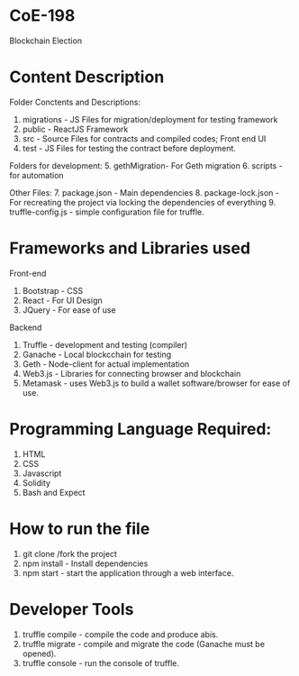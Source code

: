 # CoE-198
Blockchain Election

# Content Description

Folder Conctents and Descriptions: 
1. migrations - JS Files for migration/deployment for testing framework
2. public - ReactJS Framework
3. src - Source Files for contracts and compiled codes; Front end UI
4. test - JS Files for testing the contract before deployment.

Folders for development:
5. gethMigration- For Geth migration
6. scripts - for automation

Other Files: 
7. package.json - Main dependencies
8. package-lock.json - For recreating the project via locking the dependencies of everything
9. truffle-config.js - simple configuration file for truffle.


# Frameworks and Libraries used
Front-end
1. Bootstrap - CSS
2. React - For UI Design
3. JQuery - For ease of use

Backend 
1. Truffle - development and testing (compiler)
2. Ganache - Local blockcchain for testing
3. Geth - Node-client for actual implementation
4. Web3.js - Libraries for connecting browser and blockchain
5. Metamask - uses Web3.js to build a wallet software/browser for ease of use. 

# Programming Language Required:
1. HTML
2. CSS
3. Javascript
4. Solidity
5. Bash and Expect

# How to run the file
1. git clone <link>/fork the project
2. npm install - Install dependencies
3. npm start - start the application through a web interface.

# Developer Tools
1. truffle compile - compile the code and produce abis.
2. truffle migrate - compile and migrate the code (Ganache must be opened).
3. truffle console - run the console of truffle.



